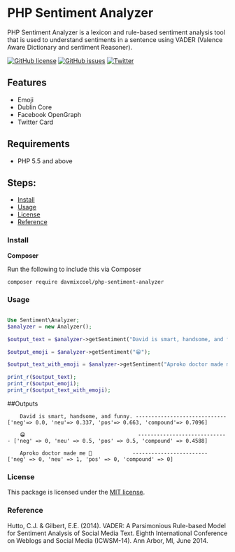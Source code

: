 # PHP Sentiment Analyzer

PHP Sentiment Analyzer is a lexicon and rule-based sentiment analysis tool that is used to understand sentiments in a sentence using VADER (Valence Aware Dictionary and sentiment Reasoner).

[![GitHub license](https://img.shields.io/github/license/davmixcool/php-sentiment-analyzer.svg)](https://github.com/davmixcool/php-sentiment-analyzer/blob/master/LICENSE)
[![GitHub issues](https://img.shields.io/github/issues/davmixcool/php-sentiment-analyzer.svg)](https://github.com/davmixcool/php-sentiment-analyzer/issues)
[![Twitter](https://img.shields.io/twitter/url/https/github.com/davmixcool/php-sentiment-analyzer.svg?style=social)](https://twitter.com/intent/tweet?text=Wow:&url=https%3A%2F%2Fgithub.com%2Fdavmixcool%2Fphp-sentiment-analyzer)

## Features

* Emoji
* Dublin Core
* Facebook OpenGraph
* Twitter Card

## Requirements

- PHP 5.5 and above

## Steps:

* [Install](#install)
* [Usage](#usage)
* [License](#license)
* [Reference](#reference)

### Install

**Composer**

Run the following to include this via Composer

```shell
composer require davmixcool/php-sentiment-analyzer
```

### Usage

```php

Use Sentiment\Analyzer;
$analyzer = new Analyzer(); 

$output_text = $analyzer->getSentiment("David is smart, handsome, and funny.");

$output_emoji = $analyzer->getSentiment("😁");

$output_text_with_emoji = $analyzer->getSentiment("Aproko doctor made me 🤣.");

print_r($output_text);
print_r($output_emoji);
print_r($output_text_with_emoji);

```
##Outputs
```
	David is smart, handsome, and funny. ----------------------------- ['neg'=> 0.0, 'neu'=> 0.337, 'pos'=> 0.663, 'compound'=> 0.7096]

	😁 									 ----------------------------- ['neg' => 0, 'neu' => 0.5, 'pos' => 0.5, 'compound' => 0.4588]
	
	Aproko doctor made me 🤣             ------------------------ ['neg' => 0, 'neu' => 1, 'pos' => 0, 'compound' => 0]

```

### License

This package is licensed under the [MIT license](https://github.com/davmixcool/php-sentiment-analyzer/blob/master/LICENSE).

### Reference

Hutto, C.J. & Gilbert, E.E. (2014). VADER: A Parsimonious Rule-based Model for Sentiment Analysis of Social Media Text. Eighth International Conference on Weblogs and Social Media (ICWSM-14). Ann Arbor, MI, June 2014. 